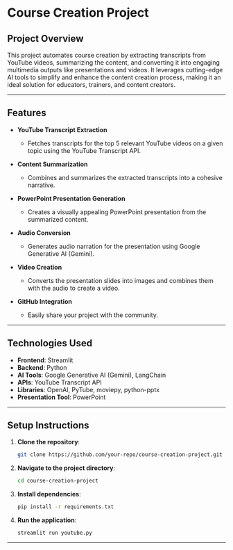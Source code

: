 # Course Creation Project

## Project Overview

This project automates course creation by extracting transcripts from YouTube videos, summarizing the content, and converting it into engaging multimedia outputs like presentations and videos. It leverages cutting-edge AI tools to simplify and enhance the content creation process, making it an ideal solution for educators, trainers, and content creators.

---

## Features

- **YouTube Transcript Extraction**
  - Fetches transcripts for the top 5 relevant YouTube videos on a given topic using the YouTube Transcript API.

- **Content Summarization**
  - Combines and summarizes the extracted transcripts into a cohesive narrative.

- **PowerPoint Presentation Generation**
  - Creates a visually appealing PowerPoint presentation from the summarized content.

- **Audio Conversion**
  - Generates audio narration for the presentation using Google Generative AI (Gemini).

- **Video Creation**
  - Converts the presentation slides into images and combines them with the audio to create a video.

- **GitHub Integration**
  - Easily share your project with the community.

---



## Technologies Used

- **Frontend**: Streamlit
- **Backend**: Python
- **AI Tools**: Google Generative AI (Gemini), LangChain
- **APIs**: YouTube Transcript API
- **Libraries**: OpenAI, PyTube, moviepy, python-pptx
- **Presentation Tool**: PowerPoint

---

## Setup Instructions

1. **Clone the repository**:
   ```bash
   git clone https://github.com/your-repo/course-creation-project.git
   ```

2. **Navigate to the project directory**:
   ```bash
   cd course-creation-project
   ```

3. **Install dependencies**:
   ```bash
   pip install -r requirements.txt
   ```

4. **Run the application**:
   ```bash
   streamlit run youtube.py
   ```

---




